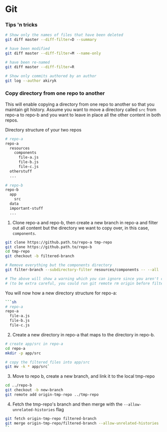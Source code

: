 # Git

### Tips 'n tricks
```sh
# Show only the names of files that have been deleted
git diff master --diff-filter=D --summary

# have been modified
git diff master --diff-filter=M --name-only

# have been re-named
git diff master --diff-filter=R 

# Show only commits authored by an author
git log --author akiryk
```

### Copy directory from one repo to another
This will enable copying a directory from one repo to another so that you maintain git history.
Assume you want to move a directory called `src` from repo-a to repo-b and you want to leave in place all the other content in both repos.

Directory structure of your two repos
```sh
# repo-a
repo-a
  resources
    components
      file-a.js
      file-b.js
      file-c.js
  otherstuff
  ...
  
# repo-b
repo-b
  app
    src
  data
  important-stuff
  ...
```

1. Clone repo-a and repo-b, then create a new branch in repo-a and filter out all content but the directory we want to copy over, in this case, `components`. 
```sh
git clone https://github.path.to/repo-a tmp-repo
git clone https://github.path.to/repo-b
cd tmp-repo
git checkout -b filtered-branch 

# Remove everything but the components directory
git filter-branch --subdirectory-filter resources/components -- --all

# The above will show a warning which you can ignore since you aren't concerned with preserving tmp-repo.
# (to be extra careful, you could run git remote rm origin before filtering)

```

You will now how a new directory structure for repo-a:
```sh
```sh
# repo-a
repo-a
  file-a.js
  file-b.js 
  file-c.js
```

2. Create a new directory in repo-a that maps to the directory in repo-b.
```sh
# create app/src in repo-a
cd repo-a
mkdir -p app/src

# copy the filtered files into app/src 
git mv -k * app/src`
```

3. Move to repo b, create a new branch, and link it to the local tmp-repo
```sh
cd ../repo-b
git checkout -b new-branch
git remote add origin-tmp-repo ../tmp-repo
```

4. Fetch the tmp-repo's branch and then merge with the `--allow-unrelated-histories` flag
```sh
git fetch origin-tmp-repo filtered-branch
git merge origin-tmp-repo/filtered-branch --allow-unrelated-histories
``
